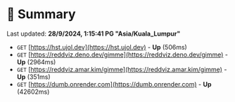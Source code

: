 # 📖 Summary
Last updated: **28/9/2024, 1:15:41 PG "Asia/Kuala_Lumpur"**

- `GET` [https://hst.ujol.dev](https://hst.ujol.dev) - **Up** (506ms)
- `GET` [https://reddviz.deno.dev/gimme](https://reddviz.deno.dev/gimme) - **Up** (2964ms)
- `GET` [https://reddviz.amar.kim/gimme](https://reddviz.amar.kim/gimme) - **Up** (351ms)
- `GET` [https://dumb.onrender.com](https://dumb.onrender.com) - **Up** (42602ms)
